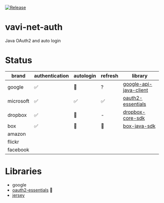 [![Release](https://jitpack.io/v/umjammer/vavi-net-auth.svg)](https://jitpack.io/#umjammer/vavi-net-auth)

# vavi-net-auth

Java OAuth2 and auto login

# Status

| brand                 | authentication | autologin | refresh | library |
|--------------------|----------------|-----------|-----------|---------|
| google             | ✅              | 🚧         | ?     | [google-api-java-client](https://developers.google.com/api-client-library/java/) |
| microsoft          | ✅              | ✅         | ✅     | [oauth2-essentials](https://github.com/dmfs/oauth2-essentials) |
| dropbox            | ✅              | 🚧         | -     | [dropbox-core-sdk](https://github.com/dropbox/dropbox-sdk-java) |
| box                | ✅              | 🚧         | 🚧     | [box-java-sdk](https://github.com/box/box-java-sdk) |
| amazon             |               |          |      | []() |
| flickr             |               |          |      | []() |
| facebook           |               |          |      | []() |


# Libraries

 * google
 * [oauth2-essentials](https://github.com/dmfs/oauth2-essentials) 🎯
 * [jersey](https://jersey.github.io/)
